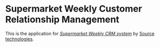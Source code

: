# Supermarket Weekly Customer Relationship Management

This is the  application for
[*Supermarket Weekly CRM system*](http://www.srctek.com/)
by [Source technologies](http://www.srctek.com/).

